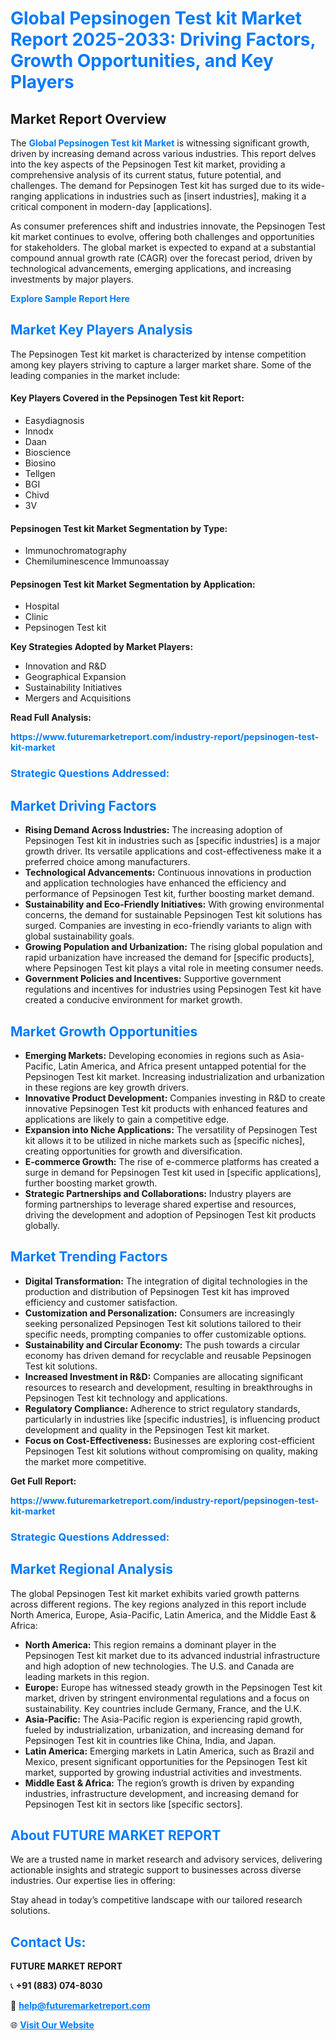 <h1 style="color: #007BFF;">Global Pepsinogen Test kit Market Report 2025-2033: Driving Factors, Growth Opportunities, and Key Players</h1>

<section id="overview">
<h2>Market Report Overview</h2>
<p>The <a href="https://www.futuremarketreport.com/industry-report/pepsinogen-test-kit-market" style="color: #007BFF; text-decoration: none;"><strong>Global Pepsinogen Test kit Market</strong></a> is witnessing significant growth, driven by increasing demand across various industries. This report delves into the key aspects of the Pepsinogen Test kit market, providing a comprehensive analysis of its current status, future potential, and challenges. The demand for Pepsinogen Test kit has surged due to its wide-ranging applications in industries such as [insert industries], making it a critical component in modern-day [applications].</p>
<p>As consumer preferences shift and industries innovate, the Pepsinogen Test kit market continues to evolve, offering both challenges and opportunities for stakeholders. The global market is expected to expand at a substantial compound annual growth rate (CAGR) over the forecast period, driven by technological advancements, emerging applications, and increasing investments by major players.</p>
</section>

<section id="overview">
<p><a href="https://www.futuremarketreport.com/request-sample/reportId=123745" style="color: #007BFF; text-decoration: none;"><strong>Explore Sample Report Here</strong></a></p>
</section>

<section id="key-players">
<h2 style="color: #007BFF;">Market Key Players Analysis</h2>
<p>The Pepsinogen Test kit market is characterized by intense competition among key players striving to capture a larger market share. Some of the leading companies in the market include:</p>
<h4>Key Players Covered in the Pepsinogen Test kit Report:</h4>
<ul><li>Easydiagnosis</li><li>Innodx</li><li>Daan</li><li>Bioscience</li><li>Biosino</li><li>Tellgen</li><li>BGI</li><li>Chivd</li><li>3V</li></ul>
<h4>Pepsinogen Test kit Market Segmentation by Type:</h4>
<ul><li>Immunochromatography</li><li>Chemiluminescence Immunoassay</li></ul>

<h4>Pepsinogen Test kit Market Segmentation by Application:</h4>
<ul><li>Hospital</li><li>Clinic</li><li>Pepsinogen Test kit</li></ul>
<p><strong>Key Strategies Adopted by Market Players:</strong></p>
<ul>
<li>Innovation and R&D</li>
<li>Geographical Expansion</li>
<li>Sustainability Initiatives</li>
<li>Mergers and Acquisitions</li>
</ul>
</section>

<section>
<p><strong>Read Full Analysis: </strong></p><a href="https://www.futuremarketreport.com/industry-report/pepsinogen-test-kit-market" style="color: #007BFF; text-decoration: none;"><strong>https://www.futuremarketreport.com/industry-report/pepsinogen-test-kit-market</strong></a>
<h3 style="color: #007BFF;">Strategic Questions Addressed:</h3>
</section>

<section id="driving-factors">
<h2 style="color: #007BFF;">Market Driving Factors</h2>
<ul>
<li><strong>Rising Demand Across Industries:</strong> The increasing adoption of Pepsinogen Test kit in industries such as [specific industries] is a major growth driver. Its versatile applications and cost-effectiveness make it a preferred choice among manufacturers.</li>
<li><strong>Technological Advancements:</strong> Continuous innovations in production and application technologies have enhanced the efficiency and performance of Pepsinogen Test kit, further boosting market demand.</li>
<li><strong>Sustainability and Eco-Friendly Initiatives:</strong> With growing environmental concerns, the demand for sustainable Pepsinogen Test kit solutions has surged. Companies are investing in eco-friendly variants to align with global sustainability goals.</li>
<li><strong>Growing Population and Urbanization:</strong> The rising global population and rapid urbanization have increased the demand for [specific products], where Pepsinogen Test kit plays a vital role in meeting consumer needs.</li>
<li><strong>Government Policies and Incentives:</strong> Supportive government regulations and incentives for industries using Pepsinogen Test kit have created a conducive environment for market growth.</li>
</ul>
</section>

<section id="growth-opportunities">
<h2 style="color: #007BFF;">Market Growth Opportunities</h2>
<ul>
<li><strong>Emerging Markets:</strong> Developing economies in regions such as Asia-Pacific, Latin America, and Africa present untapped potential for the Pepsinogen Test kit market. Increasing industrialization and urbanization in these regions are key growth drivers.</li>
<li><strong>Innovative Product Development:</strong> Companies investing in R&D to create innovative Pepsinogen Test kit products with enhanced features and applications are likely to gain a competitive edge.</li>
<li><strong>Expansion into Niche Applications:</strong> The versatility of Pepsinogen Test kit allows it to be utilized in niche markets such as [specific niches], creating opportunities for growth and diversification.</li>
<li><strong>E-commerce Growth:</strong> The rise of e-commerce platforms has created a surge in demand for Pepsinogen Test kit used in [specific applications], further boosting market growth.</li>
<li><strong>Strategic Partnerships and Collaborations:</strong> Industry players are forming partnerships to leverage shared expertise and resources, driving the development and adoption of Pepsinogen Test kit products globally.</li>
</ul>
</section>

<section id="trending-factors">
<h2 style="color: #007BFF;">Market Trending Factors</h2>
<ul>
<li><strong>Digital Transformation:</strong> The integration of digital technologies in the production and distribution of Pepsinogen Test kit has improved efficiency and customer satisfaction.</li>
<li><strong>Customization and Personalization:</strong> Consumers are increasingly seeking personalized Pepsinogen Test kit solutions tailored to their specific needs, prompting companies to offer customizable options.</li>
<li><strong>Sustainability and Circular Economy:</strong> The push towards a circular economy has driven demand for recyclable and reusable Pepsinogen Test kit solutions.</li>
<li><strong>Increased Investment in R&D:</strong> Companies are allocating significant resources to research and development, resulting in breakthroughs in Pepsinogen Test kit technology and applications.</li>
<li><strong>Regulatory Compliance:</strong> Adherence to strict regulatory standards, particularly in industries like [specific industries], is influencing product development and quality in the Pepsinogen Test kit market.</li>
<li><strong>Focus on Cost-Effectiveness:</strong> Businesses are exploring cost-efficient Pepsinogen Test kit solutions without compromising on quality, making the market more competitive.</li>
</ul>
</section>

<section>
<p><strong>Get Full Report: </strong></p><a href="https://www.futuremarketreport.com/industry-report/pepsinogen-test-kit-market" style="color: #007BFF; text-decoration: none;"><strong>https://www.futuremarketreport.com/industry-report/pepsinogen-test-kit-market</strong></a>
<h3 style="color: #007BFF;">Strategic Questions Addressed:</h3>
</section>


<section id="regional-analysis">
<h2 style="color: #007BFF;">Market Regional Analysis</h2>
<p>The global Pepsinogen Test kit market exhibits varied growth patterns across different regions. The key regions analyzed in this report include North America, Europe, Asia-Pacific, Latin America, and the Middle East & Africa:</p>
<ul>
<li><strong>North America:</strong> This region remains a dominant player in the Pepsinogen Test kit market due to its advanced industrial infrastructure and high adoption of new technologies. The U.S. and Canada are leading markets in this region.</li>
<li><strong>Europe:</strong> Europe has witnessed steady growth in the Pepsinogen Test kit market, driven by stringent environmental regulations and a focus on sustainability. Key countries include Germany, France, and the U.K.</li>
<li><strong>Asia-Pacific:</strong> The Asia-Pacific region is experiencing rapid growth, fueled by industrialization, urbanization, and increasing demand for Pepsinogen Test kit in countries like China, India, and Japan.</li>
<li><strong>Latin America:</strong> Emerging markets in Latin America, such as Brazil and Mexico, present significant opportunities for the Pepsinogen Test kit market, supported by growing industrial activities and investments.</li>
<li><strong>Middle East & Africa:</strong> The region’s growth is driven by expanding industries, infrastructure development, and increasing demand for Pepsinogen Test kit in sectors like [specific sectors].</li>
</ul>
</section>

<footer>
<h2 style="color: #007BFF;">About FUTURE MARKET REPORT</h2>
<p>We are a trusted name in market research and advisory services, delivering actionable insights and strategic support to businesses across diverse industries. Our expertise lies in offering:</p>

<p>Stay ahead in today’s competitive landscape with our tailored research solutions.</p>

<h2 style="color: #007BFF;">Contact Us:</h2>
<p><strong>FUTURE MARKET REPORT</strong></p>
<p>📞 <strong>+91 (883) 074-8030</strong></p>
<p>📧 <strong><a href="mailto:help@futuremarketreport.com" style="color: #007BFF;">help@futuremarketreport.com</a></strong></p>
<p>🌐 <strong><a href="https://www.futuremarketreport.com/" style="color: #007BFF;">Visit Our Website</a></strong></p>
</footer>